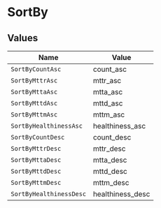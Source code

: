 # SortBy


## Values

| Name                    | Value                   |
| ----------------------- | ----------------------- |
| `SortByCountAsc`        | count_asc               |
| `SortByMttrAsc`         | mttr_asc                |
| `SortByMttaAsc`         | mtta_asc                |
| `SortByMttdAsc`         | mttd_asc                |
| `SortByMttmAsc`         | mttm_asc                |
| `SortByHealthinessAsc`  | healthiness_asc         |
| `SortByCountDesc`       | count_desc              |
| `SortByMttrDesc`        | mttr_desc               |
| `SortByMttaDesc`        | mtta_desc               |
| `SortByMttdDesc`        | mttd_desc               |
| `SortByMttmDesc`        | mttm_desc               |
| `SortByHealthinessDesc` | healthiness_desc        |